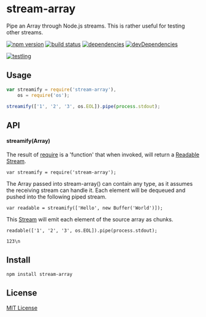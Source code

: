 # stream-array

Pipe an Array through Node.js streams. This is rather useful for testing other
streams.

[![npm version][1]][2] [![build status][3]][4] [![dependencies][5]][6] [![devDependencies][7]][8]

 [![testling][9]][10]


## Usage

```js
var streamify = require('stream-array'),
    os = require('os');

streamify(['1', '2', '3', os.EOL]).pipe(process.stdout);
```


## API

#### streamify(Array)
The result of [require][13] is a 'function' that when invoked, will return a [Readable][11] [Stream][12].

```
var streamify = require('stream-array');
```

The Array passed into stream-array() can contain any type, as it assumes the receiving stream can handle it. Each element will be dequeued and pushed into the following piped stream.

```
var readable = streamify(['Hello', new Buffer('World')]);
```

This [Stream][12] will emit each element of the source array as chunks.

```
readable(['1', '2', '3', os.EOL]).pipe(process.stdout);
```

```
123\n
```

## Install

```
npm install stream-array
```

  [1]: https://badge.fury.io/js/stream-array.svg
  [2]: https://badge.fury.io/js/stream-array
  [3]: https://api.travis-ci.org/mimetnet/node-stream-array.svg
  [4]: https://travis-ci.org/mimetnet/node-stream-array
  [5]: https://david-dm.org/mimetnet/node-stream-array.svg
  [6]: https://david-dm.org/mimetnet/node-stream-array
  [7]: https://david-dm.org/mimetnet/node-stream-array/dev-status.svg?#info=devDependencies
  [8]: https://david-dm.org/mimetnet/node-stream-array/#info=devDependencies
  [9]: https://ci.testling.com/mimetnet/node-stream-array.png
  [10]: https://ci.testling.com/mimetnet/node-stream-array
  [11]: http://nodejs.org/api/stream.html#stream_class_stream_readable
  [12]: http://nodejs.org/api/stream.html#stream_stream
  [13]: http://nodejs.org/api/globals.html#globals_require

## License

[MIT License](https://github.com/mimetnet/node-stream-array/blob/master/LICENSE)
